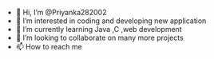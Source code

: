 - 👋 Hi, I’m @Priyanka282002
- 👀 I’m interested in coding and developing new application 
- 🌱 I’m currently learning Java ,C ,web development 
- 💞️ I’m looking to collaborate on many more projects 
- 📫 How to reach me 

<!---
Priyanka282002/Priyanka282002 is a ✨ special ✨ repository because its `README.md` (this file) appears on your GitHub profile.
You can click the Preview link to take a look at your changes.
--->
